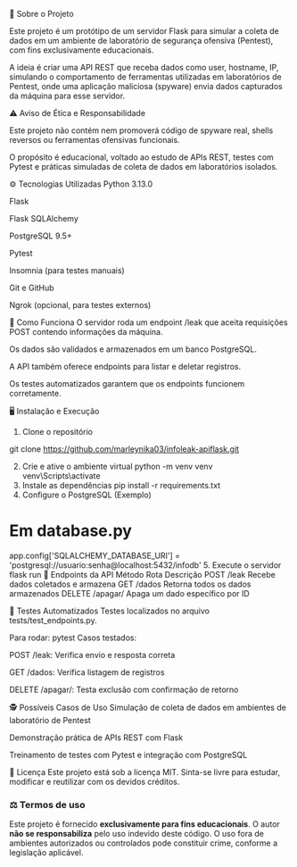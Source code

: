 📖 Sobre o Projeto

Este projeto é um protótipo de um servidor Flask para simular a coleta de dados em um ambiente de laboratório de segurança ofensiva (Pentest), com fins exclusivamente educacionais.

A ideia é criar uma API REST que receba dados como user, hostname, IP, simulando o comportamento de ferramentas utilizadas em laboratórios de Pentest, onde uma aplicação maliciosa (spyware) envia dados capturados da máquina para esse servidor.

⚠️ Aviso de Ética e Responsabilidade

Este projeto não contém nem promoverá código de spyware real, shells reversos ou ferramentas ofensivas funcionais.

O propósito é educacional, voltado ao estudo de APIs REST, testes com Pytest e práticas simuladas de coleta de dados em laboratórios isolados.

⚙️ Tecnologias Utilizadas
Python 3.13.0

Flask

Flask SQLAlchemy

PostgreSQL 9.5+

Pytest

Insomnia (para testes manuais)

Git e GitHub

Ngrok (opcional, para testes externos)

🚀 Como Funciona
O servidor roda um endpoint /leak que aceita requisições POST contendo informações da máquina.

Os dados são validados e armazenados em um banco PostgreSQL.

A API também oferece endpoints para listar e deletar registros.

Os testes automatizados garantem que os endpoints funcionem corretamente.

🖥️ Instalação e Execução
1. Clone o repositório

git clone https://github.com/marleynika03/infoleak-apiflask.git


2. Crie e ative o ambiente virtual
python -m venv venv
venv\Scripts\activate
3. Instale as dependências
pip install -r requirements.txt
4. Configure o PostgreSQL (Exemplo)
# Em database.py
app.config['SQLALCHEMY_DATABASE_URI'] = 'postgresql://usuario:senha@localhost:5432/infodb'
5. Execute o servidor
flask run
📡 Endpoints da API
Método	Rota	Descrição
POST	/leak	Recebe dados coletados e armazena
GET	/dados	Retorna todos os dados armazenados
DELETE	/apagar/<id>	Apaga um dado específico por ID

🧪 Testes Automatizados
Testes localizados no arquivo tests/test_endpoints.py.

Para rodar:
pytest
Casos testados:

POST /leak: Verifica envio e resposta correta

GET /dados: Verifica listagem de registros

DELETE /apagar/<id>: Testa exclusão com confirmação de retorno

🕵️ Possíveis Casos de Uso
Simulação de coleta de dados em ambientes de laboratório de Pentest

Demonstração prática de APIs REST com Flask

Treinamento de testes com Pytest e integração com PostgreSQL

📝 Licença
Este projeto está sob a licença MIT. Sinta-se livre para estudar, modificar e reutilizar com os devidos créditos.

### ⚖️ Termos de uso

Este projeto é fornecido **exclusivamente para fins educacionais**. O autor **não se responsabiliza** pelo uso indevido deste código. O uso fora de ambientes autorizados ou controlados pode constituir crime, conforme a legislação aplicável.
